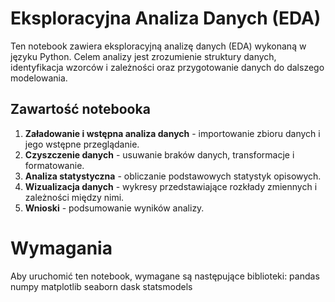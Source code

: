 # Eksploracyjna Analiza Danych (EDA)

Ten notebook zawiera eksploracyjną analizę danych (EDA) wykonaną w języku Python. 
Celem analizy jest zrozumienie struktury danych, identyfikacja wzorców i zależności oraz przygotowanie danych do dalszego modelowania.

## Zawartość notebooka

1. **Załadowanie i wstępna analiza danych** - importowanie zbioru danych i jego wstępne przeglądanie.
2. **Czyszczenie danych** - usuwanie braków danych, transformacje i formatowanie.
3. **Analiza statystyczna** - obliczanie podstawowych statystyk opisowych.
4. **Wizualizacja danych** - wykresy przedstawiające rozkłady zmiennych i zależności między nimi.
5. **Wnioski** - podsumowanie wyników analizy.

# Wymagania

Aby uruchomić ten notebook, wymagane są następujące biblioteki:
pandas
numpy
matplotlib
seaborn
dask
statsmodels